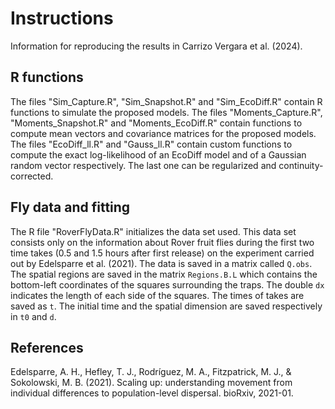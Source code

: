 # Instructions

Information for reproducing the results in Carrizo Vergara et al. (2024).

## R functions

The files "Sim_Capture.R", "Sim_Snapshot.R" and "Sim_EcoDiff.R" contain R functions to simulate the proposed models.
The files "Moments_Capture.R", "Moments_Snapshot.R" and "Moments_EcoDiff.R" contain functions to compute mean vectors and covariance matrices for the proposed models.
The files "EcoDiff_ll.R" and "Gauss_ll.R" contain custom functions to compute the exact log-likelihood of an EcoDiff model and of a Gaussian random vector respectively. The last one can be regularized and continuity-corrected.

## Fly data and fitting

The R file "RoverFlyData.R" initializes the data set used. This data set consists only on the information about Rover fruit flies during the first two time takes (0.5 and 1.5 hours after first release) on the experiment carried out by Edelsparre et al. (2021). The data is saved in a matrix called `Q.obs`. The spatial regions are saved in the matrix `Regions.B.L` which contains the bottom-left coordinates of the squares surrounding the traps. The double `dx` indicates the length of each side of the squares. The times of takes are saved as `t`. The initial time and the spatial dimension are saved respectively in `t0` and `d`.




## References

Edelsparre, A. H., Hefley, T. J., Rodríguez, M. A., Fitzpatrick, M. J., & Sokolowski, M. B. (2021). Scaling up: understanding movement from individual differences to population-level dispersal. bioRxiv, 2021-01.


